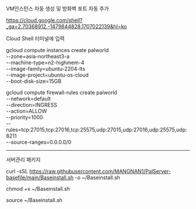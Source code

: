 VM인스턴스 자동 생성 및 방화벽 포트 자동 추가

https://cloud.google.com/shell?_ga=2.70368912.-1479844828.1707022139&hl=ko

Cloud Shell 터미널에 입력

gcloud compute instances create palworld \
    --zone=asia-northeast3-a \
    --machine-type=n2-highmem-4 \
    --image-family=ubuntu-2204-lts \
    --image-project=ubuntu-os-cloud \
    --boot-disk-size=15GB

gcloud compute firewall-rules create palworld \
    --network=default \
    --direction=INGRESS \
    --action=ALLOW \
    --priority=1000 \
    --rules=tcp:27015,tcp:27016,tcp:25575,udp:27015,udp:27016,udp:25575,udp:8211 \
    --source-ranges=0.0.0.0/0    

-------------------------------------------------------------------------------------------------------------------

서버관리 패키지

curl -sSL https://raw.githubusercontent.com/MANGNAN1/PalServer-basefile/main/Baseinstall.sh -o ~/Baseinstall.sh

chmod +x ~/Baseinstall.sh

source ~/Baseinstall.sh
